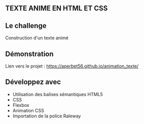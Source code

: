 ## TEXTE ANIME EN HTML ET CSS

## Le challenge

Construction d'un texte animé

## Démonstration

Lien vers le projet : https://aperbet56.github.io/animation_texte/

## Développez avec

- Utilisation des balises sémantiques HTML5
- CSS
- Flexbox
- Animation CSS
- Importation de la police Raleway
